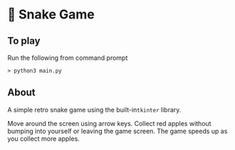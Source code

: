 # :snake: Snake Game 

## To play 
Run the following from command prompt

```> python3 main.py ```
## About
A simple retro snake game using the built-in`tkinter` library. 

Move around the screen using arrow keys. Collect red apples without bumping into yourself or leaving the game screen. The game speeds up as you collect more apples. 